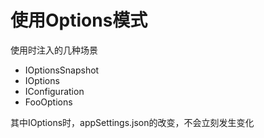 ﻿# 使用Options模式


使用时注入的几种场景

- IOptionsSnapshot<FooOptions>
- IOptions<FooOptions>
- IConfiguration
- FooOptions

其中IOptions<FooOptions>时，appSettings.json的改变，不会立刻发生变化

